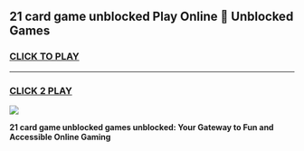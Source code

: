 
## 21 card game unblocked Play Online 👋 Unblocked Games
<h3>
<a href="https://premium.freeplayer.one?title=21_card_game_unblocked&ref=19F">CLICK TO PLAY</a></h3>
<hr>

<h3>
<a href="https://premium.freeplayer.one?title=21_card_game_unblocked&ref=19F">CLICK 2 PLAY</a>
  
</h3>

<a href="https://premium.freeplayer.one?title=21_card_game_unblocked&ref=19F"><img src="https://clearcache.store/games.png"></a>


**21 card game unblocked games unblocked: Your Gateway to Fun and Accessible Online Gaming**
